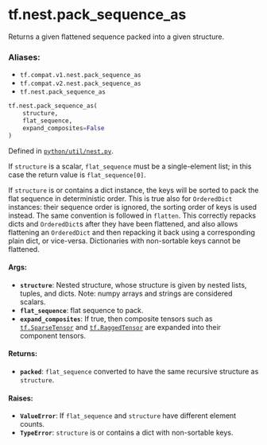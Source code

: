 <div itemscope itemtype="http://developers.google.com/ReferenceObject">
<meta itemprop="name" content="tf.nest.pack_sequence_as" />
<meta itemprop="path" content="Stable" />
</div>

# tf.nest.pack_sequence_as

Returns a given flattened sequence packed into a given structure.

### Aliases:

* `tf.compat.v1.nest.pack_sequence_as`
* `tf.compat.v2.nest.pack_sequence_as`
* `tf.nest.pack_sequence_as`

``` python
tf.nest.pack_sequence_as(
    structure,
    flat_sequence,
    expand_composites=False
)
```



Defined in [`python/util/nest.py`](/code/stable/tensorflow/python/util/nest.py).

<!-- Placeholder for "Used in" -->

If `structure` is a scalar, `flat_sequence` must be a single-element list;
in this case the return value is `flat_sequence[0]`.

If `structure` is or contains a dict instance, the keys will be sorted to
pack the flat sequence in deterministic order. This is true also for
`OrderedDict` instances: their sequence order is ignored, the sorting order of
keys is used instead. The same convention is followed in `flatten`.
This correctly repacks dicts and `OrderedDict`s after they have been
flattened, and also allows flattening an `OrderedDict` and then repacking it
back using a corresponding plain dict, or vice-versa.
Dictionaries with non-sortable keys cannot be flattened.

#### Args:


* <b>`structure`</b>: Nested structure, whose structure is given by nested lists,
    tuples, and dicts. Note: numpy arrays and strings are considered
    scalars.
* <b>`flat_sequence`</b>: flat sequence to pack.
* <b>`expand_composites`</b>: If true, then composite tensors such as <a href="../../tf/sparse/SparseTensor.md"><code>tf.SparseTensor</code></a>
    and <a href="../../tf/RaggedTensor.md"><code>tf.RaggedTensor</code></a> are expanded into their component tensors.


#### Returns:


* <b>`packed`</b>: `flat_sequence` converted to have the same recursive structure as
  `structure`.


#### Raises:


* <b>`ValueError`</b>: If `flat_sequence` and `structure` have different
  element counts.
* <b>`TypeError`</b>: `structure` is or contains a dict with non-sortable keys.